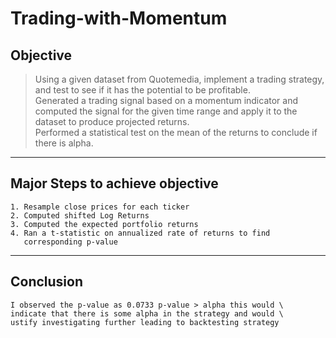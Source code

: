 # Trading-with-Momentum

## Objective

> Using a given dataset from Quotemedia, implement a trading strategy, and test to see if it has the potential to be profitable.\
Generated a trading signal based on a momentum indicator and computed the signal for the given time range and apply it to the dataset to produce projected returns.\
Performed a statistical test on the mean of the returns to conclude if there is alpha.

---

## Major Steps to achieve objective
    1. Resample close prices for each ticker
    2. Computed shifted Log Returns
    3. Computed the expected portfolio returns
    4. Ran a t-statistic on annualized rate of returns to find  
       corresponding p-value

---
## Conclusion
    I observed the p-value as 0.0733 p-value > alpha this would \
    indicate that there is some alpha in the strategy and would \
    ustify investigating further leading to backtesting strategy
    

